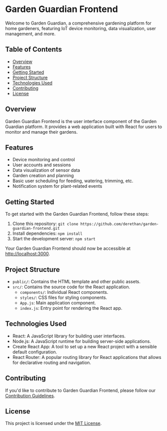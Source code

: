 # Garden Guardian Frontend

Welcome to Garden Guardian, a comprehensive gardening platform for home gardeners, featuring IoT device monitoring, data visualization, user management, and more.

## Table of Contents
- [Overview](#overview)
- [Features](#features)
- [Getting Started](#getting-started)
- [Project Structure](#project-structure)
- [Technologies Used](#technologies-used)
- [Contributing](#contributing)
- [License](#license)

## Overview

Garden Guardian Frontend is the user interface component of the Garden Guardian platform. It provides a web application built with React for users to monitor and manage their gardens.

## Features

- Device monitoring and control
- User accounts and sessions
- Data visualization of sensor data
- Garden creation and planning
- Basic user scheduling for feeding, watering, trimming, etc.
- Notification system for plant-related events

## Getting Started

To get started with the Garden Guardian Frontend, follow these steps:

1. Clone this repository: `git clone https://github.com/derethan/garden-guardian-frontend.git`
2. Install dependencies: `npm install`
3. Start the development server: `npm start`

Your Garden Guardian Frontend should now be accessible at [http://localhost:3000](http://localhost:3000).

## Project Structure

- `public/`: Contains the HTML template and other public assets.
- `src/`: Contains the source code for the React application.
  - `components/`: Individual React components.
  - `styles/`: CSS files for styling components.
  - `App.js`: Main application component.
  - `index.js`: Entry point for rendering the React app.

## Technologies Used

- React: A JavaScript library for building user interfaces.
- Node.js: A JavaScript runtime for building server-side applications.
- Create React App: A tool to set up a new React project with a sensible default configuration.
- React Router: A popular routing library for React applications that allows for declarative routing and navigation.

## Contributing

If you'd like to contribute to Garden Guardian Frontend, please follow our [Contribution Guidelines](CONTRIBUTING.md).

## License

This project is licensed under the [MIT License](LICENSE).

